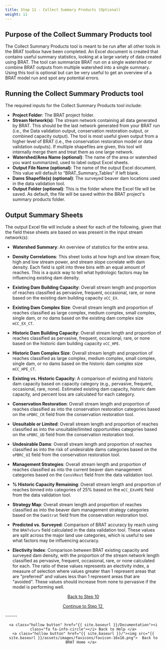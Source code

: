 ```yaml
---
title: Step 11 - Collect Summary Products (Optional)
weight: 11
---
```

## Purpose of the Collect Summary Products tool

The Collect Summary Products tool is meant to be run after all other tools in the BRAT toolbox have been completed. An Excel document is created that contains useful summary statistics, looking at a large variety of data created using BRAT. The tool can summarize BRAT run on a single watershed or combine BRAT outputs from multiple watershed into a single summary.  Using this tool is optional but can be very useful to get an overview of a BRAT model run and spot any potential errors.

## Running the Collect Summary Products tool

The required inputs for the Collect Summary Products tool include:

* **Project Folder**: The BRAT project folder.
* **Stream Network(s)**: The stream network containing all data generated by BRAT. This should be the last network generated from your BRAT run (i.e., the Data validation output, conservation restoration output, or combined capacity output). The tool is most useful given output from a higher level of BRAT (i.e., the conservation restoration model or data validation outputs). If multiple shapefiles are given, this tool will internally merge them and treat them as one large network.
* **Watershed/Area Name (optional)**: The name of the area or watershed you want summarized, used to label output Excel sheets. 
* **Output File Name (optional)**: The name of the output Excel document. This value will default to “BRAT_Summary_Tables” if left blank.
* **Dams Shapefile(s) (optional)**: The surveyed beaver dam locations used in the data validation tool.
* **Output Folder (optional)**: This is the folder where the Excel file will be saved. As default, the file will be saved within the BRAT project's summary products folder.

## Output Summary Sheets

The output Excel file will include a sheet for each of the following, given that the field these sheets are based on was present in the input stream network(s):

* **Watershed Summary**: An overview of statistics for the entire area. 
* **Density Correlations**: This sheet looks at how high and low stream flow, high and low stream power, and stream slope correlate with dam density. Each field is split into three bins with an equal amount of reaches. This is a quick way to tell what hydrologic factors may be influencing existing dam density.
* **Existing Dam Building Capacity**: Overall stream length and proportion of reaches classified as pervasive, frequent, occasional, rare, or none based on the existing dam building capacity `oCC_EX`.
* **Existing Dam Complex Size**: Overall stream length and proportion of reaches classified as large complex, medium complex, small complex, single dam, or no dams based on the existing dam complex size `mCC_EX_CT`.
* **Historic Dam Building Capacity**: Overall stream length and proportion of reaches classified as pervasive, frequent, occasional, rare, or none based on the historic dam building capacity `oCC_HPE`.
* **Historic Dam Complex Size**: Overall stream length and proportion of reaches classified as large complex, medium complex, small complex, single dam, or no dams based on the historic dam complex size `mCC_HPE_CT`.
* **Existing vs. Historic Capacity**: A comparison of existing and historic dam capacity based on capacity category (e.g., pervasive, frequent, occasional, rare, none). Estimated existing dam capacity, historic dam capacity, and percent loss are calculated for each category.

* **Conservation Restoration**: Overall stream length and proportion of reaches classified as into the conservation restoration categories based on the `oPBRC_CR` field from the conservation restoration tool.
* **Unsuitable or Limited**: Overall stream length and proportion of reaches classified as into the unsuitable/limited opportunities categories based on the `oPBRC_UD` field from the conservation restoration tool.
* **Undesirable Dams**: Overall stream length and proportion of reaches classified as into the risk of undesirable dams categories based on the `oPBRC_UI` field from the conservation restoration tool.
* **Management Strategies**: Overall stream length and proportion of reaches classified as into the current beaver dam management categories based on the `ConsVRest` field from the data validation tool.
* **% Historic Capacity Remaining**: Overall stream length and proportion of reaches binned into categories of 25% based on the `mCC_EXvHPE` field from the data validation tool.
* **Strategy Map**: Overall stream length and proportion of reaches classified as into the beaver dam management strategy categories based on the `DamStrat` field from the conservation restoration tool.
* **Predicted vs. Surveyed**: Comparison of BRAT accuracy by reach using the `BRATvSurv` field calculated in the data validation tool. These values are split across the major land use categories, which is useful to see what factors may be influencing accuracy.
* **Electivity Index**: Comparison between BRAT existing capacity and surveyed dam density, with the proportion of the stream network length classified as pervasive, frequent, occasional, rare, or none calculated for each. The ratio of these values represents an electivity index, a measure of selection where values greater than 1 represent areas that are "preferred" and values less than 1 represent areas that are "avoided". These values should increase from none to pervasive if the model is performing well.

<div align="center">
	<a class="hollow button" href="{{ site.baseurl }}/Documentation/Tutorials/StepByStep/10-LayerPackageGenerator"><i class="fa fa-arrow-circle-left"></i> Back to Step 10 </a>



​		<a class="hollow button" href="{{ site.baseurl }}/Documentation/Tutorials/StepByStep/12-BDWS"><i class="fa fa-arrow-circle-right"></i> Continue to Step 12 </a>

</div>	



<div align="center">
</div>	
------

<div align="center">

```
<a class="hollow button" href="{{ site.baseurl }}/Documentation"><i class="fa fa-info-circle"></i> Back to Help </a>
<a class="hollow button" href="{{ site.baseurl }}/"><img src="{{ site.baseurl }}/assets/images/favicons/favicon-16x16.png">  Back to BRAT Home </a>  
```

</div>